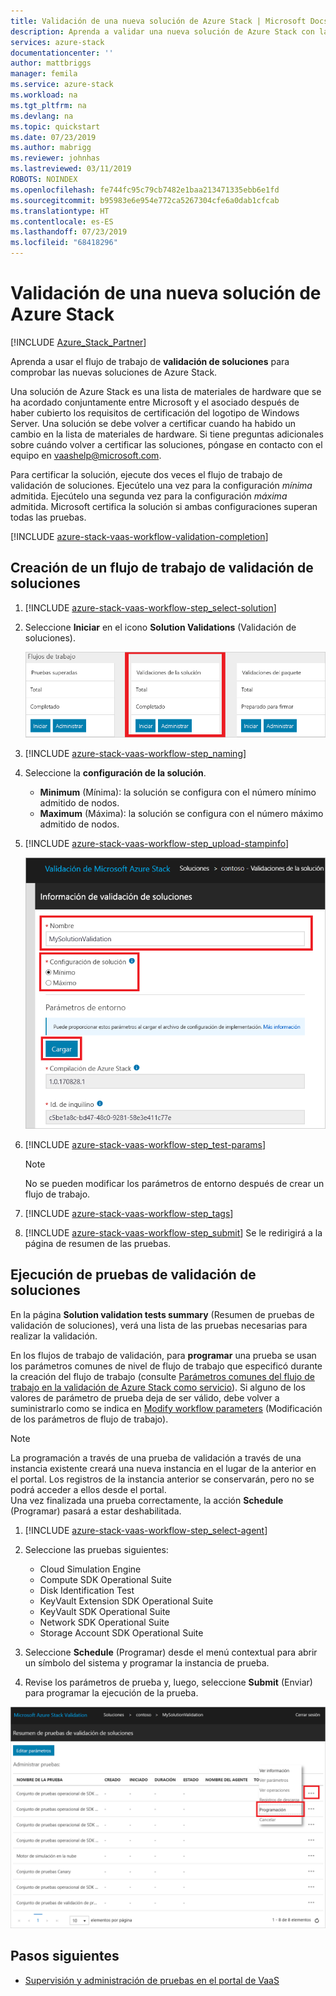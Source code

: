 ```yaml
---
title: Validación de una nueva solución de Azure Stack | Microsoft Docs
description: Aprenda a validar una nueva solución de Azure Stack con la validación como servicio.
services: azure-stack
documentationcenter: ''
author: mattbriggs
manager: femila
ms.service: azure-stack
ms.workload: na
ms.tgt_pltfrm: na
ms.devlang: na
ms.topic: quickstart
ms.date: 07/23/2019
ms.author: mabrigg
ms.reviewer: johnhas
ms.lastreviewed: 03/11/2019
ROBOTS: NOINDEX
ms.openlocfilehash: fe744fc95c79cb7482e1baa213471335ebb6e1fd
ms.sourcegitcommit: b95983e6e954e772ca5267304cfe6a0dab1cfcab
ms.translationtype: HT
ms.contentlocale: es-ES
ms.lasthandoff: 07/23/2019
ms.locfileid: "68418296"
---
```

# <a name="validate-a-new-azure-stack-solution"></a>Validación de una nueva solución de Azure Stack

[!INCLUDE [Azure_Stack_Partner](./includes/azure-stack-partner-appliesto.md)]

Aprenda a usar el flujo de trabajo de **validación de soluciones** para comprobar las nuevas soluciones de Azure Stack.

Una solución de Azure Stack es una lista de materiales de hardware que se ha acordado conjuntamente entre Microsoft y el asociado después de haber cubierto los requisitos de certificación del logotipo de Windows Server. Una solución se debe volver a certificar cuando ha habido un cambio en la lista de materiales de hardware. Si tiene preguntas adicionales sobre cuándo volver a certificar las soluciones, póngase en contacto con el equipo en [vaashelp@microsoft.com](mailto:vaashelp@microsoft.com).

Para certificar la solución, ejecute dos veces el flujo de trabajo de validación de soluciones. Ejecútelo una vez para la configuración *mínima* admitida. Ejecútelo una segunda vez para la configuración *máxima* admitida. Microsoft certifica la solución si ambas configuraciones superan todas las pruebas.

[!INCLUDE [azure-stack-vaas-workflow-validation-completion](includes/azure-stack-vaas-workflow-validation-completion.md)]

## <a name="create-a-solution-validation-workflow"></a>Creación de un flujo de trabajo de validación de soluciones

1. [!INCLUDE [azure-stack-vaas-workflow-step_select-solution](includes/azure-stack-vaas-workflow-step_select-solution.md)]

3. Seleccione **Iniciar** en el icono **Solution Validations** (Validación de soluciones).

    ![Icono de flujo de trabajo de validaciones de soluciones](media/tile_validation-solution.png)

4. [!INCLUDE [azure-stack-vaas-workflow-step_naming](includes/azure-stack-vaas-workflow-step_naming.md)]

5. Seleccione la **configuración de la solución**.
    - **Minimum** (Mínima): la solución se configura con el número mínimo admitido de nodos.
    - **Maximum** (Máxima): la solución se configura con el número máximo admitido de nodos.
6. [!INCLUDE [azure-stack-vaas-workflow-step_upload-stampinfo](includes/azure-stack-vaas-workflow-step_upload-stampinfo.md)]

    ![Información de la validación de soluciones](media/workflow_validation-solution_info.png)

7. [!INCLUDE [azure-stack-vaas-workflow-step_test-params](includes/azure-stack-vaas-workflow-step_test-params.md)]

    > [!NOTE]
    > No se pueden modificar los parámetros de entorno después de crear un flujo de trabajo.

8. [!INCLUDE [azure-stack-vaas-workflow-step_tags](includes/azure-stack-vaas-workflow-step_tags.md)]
9. [!INCLUDE [azure-stack-vaas-workflow-step_submit](includes/azure-stack-vaas-workflow-step_submit.md)]
    Se le redirigirá a la página de resumen de las pruebas.

## <a name="run-solution-validation-tests"></a>Ejecución de pruebas de validación de soluciones

En la página **Solution validation tests summary** (Resumen de pruebas de validación de soluciones), verá una lista de las pruebas necesarias para realizar la validación.

En los flujos de trabajo de validación, para **programar** una prueba se usan los parámetros comunes de nivel de flujo de trabajo que especificó durante la creación del flujo de trabajo (consulte [Parámetros comunes del flujo de trabajo en la validación de Azure Stack como servicio](azure-stack-vaas-parameters.md)). Si alguno de los valores de parámetro de prueba deja de ser válido, debe volver a suministrarlo como se indica en [Modify workflow parameters](azure-stack-vaas-monitor-test.md#change-workflow-parameters) (Modificación de los parámetros de flujo de trabajo).

> [!NOTE]
> La programación a través de una prueba de validación a través de una instancia existente creará una nueva instancia en el lugar de la anterior en el portal. Los registros de la instancia anterior se conservarán, pero no se podrá acceder a ellos desde el portal.  
Una vez finalizada una prueba correctamente, la acción **Schedule** (Programar) pasará a estar deshabilitada.

1. [!INCLUDE [azure-stack-vaas-workflow-step_select-agent](includes/azure-stack-vaas-workflow-step_select-agent.md)]

2. Seleccione las pruebas siguientes:
    - Cloud Simulation Engine
    - Compute SDK Operational Suite
    - Disk Identification Test
    - KeyVault Extension SDK Operational Suite
    - KeyVault SDK Operational Suite
    - Network SDK Operational Suite
    - Storage Account SDK Operational Suite

3. Seleccione **Schedule** (Programar) desde el menú contextual para abrir un símbolo del sistema y programar la instancia de prueba.

4. Revise los parámetros de prueba y, luego, seleccione **Submit** (Enviar) para programar la ejecución de la prueba.

![Programación de la prueba de validación de soluciones](media/workflow_validation-solution_schedule-test.png)

## <a name="next-steps"></a>Pasos siguientes

- [Supervisión y administración de pruebas en el portal de VaaS](azure-stack-vaas-monitor-test.md)